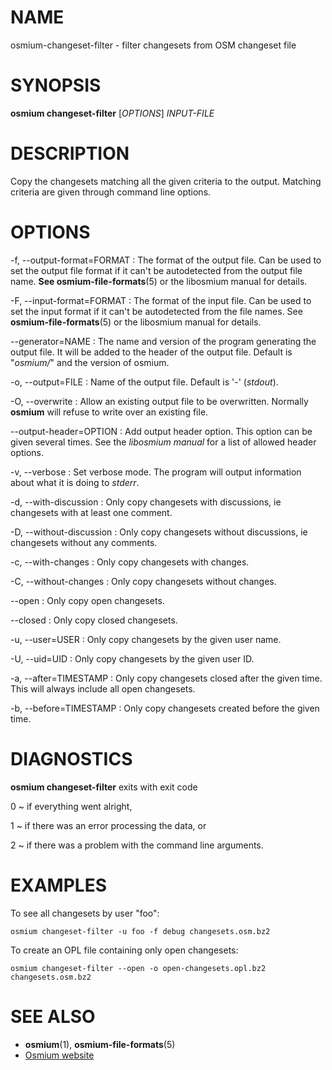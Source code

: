 
# NAME

osmium-changeset-filter - filter changesets from OSM changeset file


# SYNOPSIS

**osmium changeset-filter** \[*OPTIONS*\] *INPUT-FILE*


# DESCRIPTION

Copy the changesets matching all the given criteria to the output. Matching
criteria are given through command line options.


# OPTIONS

-f, --output-format=FORMAT
:   The format of the output file. Can be used to set the output file format
    if it can't be autodetected from the output file name.
    **See osmium-file-formats**(5) or the libosmium manual for details.

-F, --input-format=FORMAT
:   The format of the input file. Can be used to set the input format if it
    can't be autodetected from the file names. See **osmium-file-formats**(5)
    or the libosmium manual for details.

--generator=NAME
:   The name and version of the program generating the output file. It will be
    added to the header of the output file. Default is "*osmium/*" and the version
    of osmium.

-o, --output=FILE
:   Name of the output file. Default is '-' (*stdout*).

-O, --overwrite
:   Allow an existing output file to be overwritten. Normally **osmium** will
    refuse to write over an existing file.

--output-header=OPTION
:   Add output header option. This option can be given several times. See the
    *libosmium manual* for a list of allowed header options.

-v, --verbose
:   Set verbose mode. The program will output information about what it is
    doing to *stderr*.

-d, --with-discussion
:   Only copy changesets with discussions, ie changesets with at least one
    comment.

-D, --without-discussion
:   Only copy changesets without discussions, ie changesets without any
    comments.

-c, --with-changes
:   Only copy changesets with changes.

-C, --without-changes
:   Only copy changesets without changes.

--open
:   Only copy open changesets.

--closed
:   Only copy closed changesets.

-u, --user=USER
:   Only copy changesets by the given user name.

-U, --uid=UID
:   Only copy changesets by the given user ID.

-a, --after=TIMESTAMP
:   Only copy changesets closed after the given time.
    This will always include all open changesets.

-b, --before=TIMESTAMP
:   Only copy changesets created before the given time.


# DIAGNOSTICS

**osmium changeset-filter** exits with exit code

0
  ~ if everything went alright,

1
  ~ if there was an error processing the data, or

2
  ~ if there was a problem with the command line arguments.


# EXAMPLES

To see all changesets by user "foo":

    osmium changeset-filter -u foo -f debug changesets.osm.bz2

To create an OPL file containing only open changesets:

    osmium changeset-filter --open -o open-changesets.opl.bz2 changesets.osm.bz2


# SEE ALSO

* **osmium**(1), **osmium-file-formats**(5)
* [Osmium website](http://osmcode.org/osmium)


